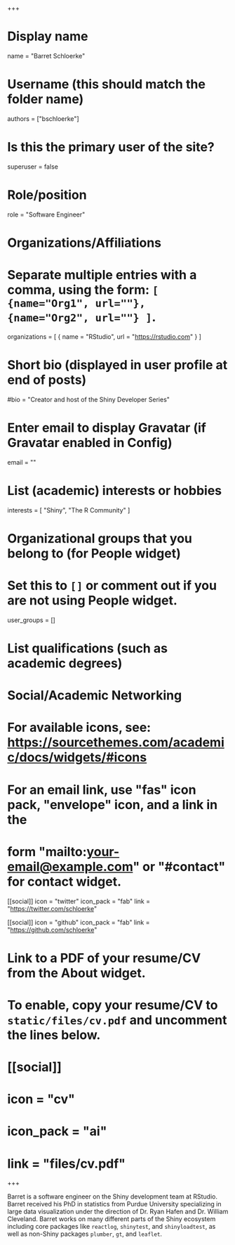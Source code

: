 +++
# Display name
name = "Barret Schloerke"

# Username (this should match the folder name)
authors = ["bschloerke"]

# Is this the primary user of the site?
superuser = false

# Role/position
role = "Software Engineer"

# Organizations/Affiliations
#   Separate multiple entries with a comma, using the form: `[ {name="Org1", url=""}, {name="Org2", url=""} ]`.
organizations = [ { name = "RStudio", url = "https://rstudio.com" } ]

# Short bio (displayed in user profile at end of posts)
#bio = "Creator and host of the Shiny Developer Series"

# Enter email to display Gravatar (if Gravatar enabled in Config)
email = ""

# List (academic) interests or hobbies
interests = [
  "Shiny",
  "The R Community"
]

# Organizational groups that you belong to (for People widget)
#   Set this to `[]` or comment out if you are not using People widget.
user_groups = []

# List qualifications (such as academic degrees)

# Social/Academic Networking
# For available icons, see: https://sourcethemes.com/academic/docs/widgets/#icons
#   For an email link, use "fas" icon pack, "envelope" icon, and a link in the
#   form "mailto:your-email@example.com" or "#contact" for contact widget.

[[social]]
  icon = "twitter"
  icon_pack = "fab"
  link = "https://twitter.com/schloerke"
  
[[social]]
  icon = "github"
  icon_pack = "fab"
  link = "https://github.com/schloerke"

# Link to a PDF of your resume/CV from the About widget.
# To enable, copy your resume/CV to `static/files/cv.pdf` and uncomment the lines below.
# [[social]]
#   icon = "cv"
#   icon_pack = "ai"
#   link = "files/cv.pdf"

+++

Barret is a software engineer on the Shiny development team at RStudio. Barret received his PhD in statistics from Purdue University specializing in large data visualization under the direction of Dr. Ryan Hafen and Dr. William Cleveland. Barret works on many different parts of the Shiny ecosystem including core packages like `reactlog`, `shinytest`, and `shinyloadtest`, as well as non-Shiny packages `plumber`, `gt`, and `leaflet`.
